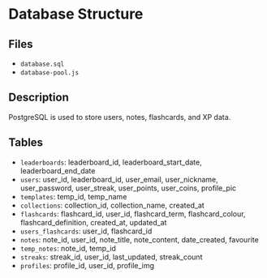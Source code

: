 # Database Structure

## Files
- `database.sql`
- `database-pool.js`

## Description
PostgreSQL is used to store users, notes, flashcards, and XP data.


## Tables
- `leaderboards`: leaderboard_id, leaderboard_start_date, leaderboard_end_date  
- `users`: user_id, leaderboard_id, user_email, user_nickname, user_password, user_streak, user_points, user_coins, profile_pic  
- `templates`: temp_id, temp_name  
- `collections`: collection_id, collection_name, created_at  
- `flashcards`: flashcard_id, user_id, flashcard_term, flashcard_colour, flashcard_definition, created_at, updated_at  
- `users_flashcards`: user_id, flashcard_id  
- `notes`: note_id, user_id, note_title, note_content, date_created, favourite  
- `temp_notes`: note_id, temp_id  
- `streaks`: streak_id, user_id, last_updated, streak_count  
- `profiles`: profile_id, user_id, profile_img  
